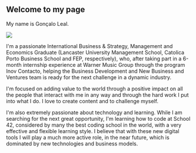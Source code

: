 ## Welcome to my page

My name is Gonçalo Leal.

![](https://cdn.intra.42.fr/users/medium_gleal.jpg)

I'm a passionate International Business & Strategy, Management and Economics Graduate (Lancaster University Management School, Catolica Porto Business School and FEP, respectively), who, after taking part in a 6-month internship experience at Warner Music Group through the program Inov Contacto, helping the Business Development and New Business and Ventures team is ready for the next challenge in a dynamic industry.

I'm focused on adding value to the world through a positive impact on all the people that interact with me in any way and through the hard work I put into what I do. I love to create content and to challenge myself.

I'm also extremely passionate about technology and learning. While I am searching for the next great opportunity, I'm learning how to code at School 42, considered by many the best coding school in the world, with a very effective and flexible learning style. I believe that with these new digital tools I will play a much more active role, in the near future, which is dominated by new technologies and business models.


